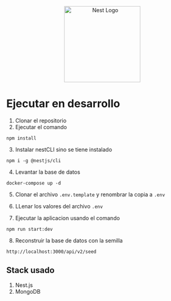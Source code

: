 <p align="center">
  <a href="http://nestjs.com/" target="blank"><img src="https://nestjs.com/img/logo-small.svg" width="200" alt="Nest Logo" /></a>
</p>

# Ejecutar en desarrollo

1. Clonar el repositorio
2. Ejecutar el comando

```
npm install
```

3. Instalar nestCLI sino se tiene instalado

```
npm i -g @nestjs/cli
```

4. Levantar la base de datos

```
docker-compose up -d
```

5. Clonar el archivo `.env.template` y renombrar la copia a `.env`

6. LLenar los valores del archivo `.env`

7. Ejecutar la aplicacion usando el comando

```
npm run start:dev
```

8. Reconstruir la base de datos con la semilla

```
http://localhost:3000/api/v2/seed
```

## Stack usado

1. Nest.js
2. MongoDB
